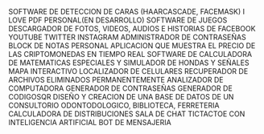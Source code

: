 SOFTWARE DE DETECCION DE CARAS (HAARCASCADE, FACEMASK)
I LOVE PDF PERSONAL(EN DESARROLLO)
SOFTWARE DE JUEGOS
DESCARGADOR DE FOTOS, VIDEOS, AUDIOS E HISTORIAS DE FACEBOOK YOUTUBE TWITTER INSTAGRAM
ADMINISTRADOR DE CONTRASEÑAS
BLOCK DE NOTAS PERSONAL
APLICACION QUE MUESTRA EL PRECIO DE LAS CRIPTOMONEDAS EN TIEMPO REAL
SOFTWARE DE CALCULADORA DE MATEMATICAS ESPECIALES Y SIMULADOR DE HONDAS Y SEÑALES
MAPA INTERACTIVO
LOCALIZADOR DE CELULARES
RECUPERADOR DE ARCHIVOS ELIMINADOS PERMANENTEMENTE
ANALIZADOR DE COMPUTADORA
GENERADOR DE CONTRASEÑAS
GENERADOR DE CODIGOSQR
DISEÑO Y CREACION DE UNA BASE DE DATOS DE UN CONSULTORIO ODONTODOLOGICO, BIBLIOTECA, FERRETERIA
CALCULADORA DE DISTRIBUCIONES
SALA DE CHAT 
TICTACTOE CON INTELIGENCIA ARTIFICIAL
BOT DE MENSAJERIA
